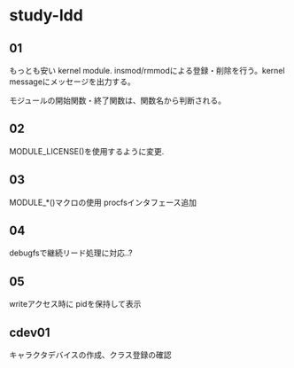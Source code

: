 # study-ldd

## 01
もっとも安い kernel module.
insmod/rmmodによる登録・削除を行う。kernel messageにメッセージを出力する。

モジュールの開始関数・終了関数は、関数名から判断される。

## 02
 MODULE_LICENSE()を使用するように変更.

## 03
MODULE_\*()マクロの使用
procfsインタフェース追加


## 04
debugfsで継続リード処理に対応..?

## 05
writeアクセス時に pidを保持して表示

## cdev01
キャラクタデバイスの作成、クラス登録の確認


